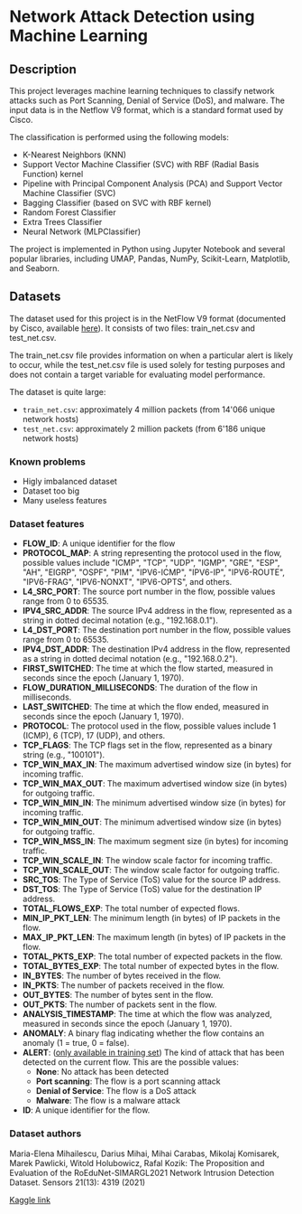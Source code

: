 # Network Attack Detection using Machine Learning

## Description

This project leverages machine learning techniques to classify network attacks such as Port Scanning, Denial of Service (DoS), and malware. The input data is in the Netflow V9 format, which is a standard format used by Cisco.

The classification is performed using the following models:

- K-Nearest Neighbors (KNN)
- Support Vector Machine Classifier (SVC) with RBF (Radial Basis Function) kernel
- Pipeline with Principal Component Analysis (PCA) and Support Vector Machine Classifier (SVC)
- Bagging Classifier (based on SVC with RBF kernel)
- Random Forest Classifier
- Extra Trees Classifier
- Neural Network (MLPClassifier)

The project is implemented in Python using Jupyter Notebook and several popular libraries, including UMAP, Pandas, NumPy, Scikit-Learn, Matplotlib, and Seaborn.

## Datasets

The dataset used for this project is in the NetFlow V9 format (documented by Cisco, available [here](https://www.cisco.com/en/US/technologies/tk648/tk362/technologies_white_paper09186a00800a3db9.html)). It consists of two files: train_net.csv and test_net.csv.

The train_net.csv file provides information on when a particular alert is likely to occur, while the test_net.csv file is used solely for testing purposes and does not contain a target variable for evaluating model performance.

The dataset is quite large:

- `train_net.csv`: approximately 4 million packets (from 14'066 unique network hosts)
- `test_net.csv`: approximately 2 million packets (from 6'186 unique network hosts)


### Known problems

- Higly imbalanced dataset
- Dataset too big
- Many useless features

### Dataset features

* **FLOW_ID**: A unique identifier for the flow
* **PROTOCOL_MAP**: A string representing the protocol used in the flow, possible values include "ICMP", "TCP", "UDP", "IGMP", "GRE", "ESP", "AH", "EIGRP", "OSPF", "PIM", "IPV6-ICMP", "IPV6-IP", "IPV6-ROUTE", "IPV6-FRAG", "IPV6-NONXT", "IPV6-OPTS", and others.
* **L4_SRC_PORT**: The source port number in the flow, possible values range from 0 to 65535.
* **IPV4_SRC_ADDR**: The source IPv4 address in the flow, represented as a string in dotted decimal notation (e.g., "192.168.0.1").
* **L4_DST_PORT**: The destination port number in the flow, possible values range from 0 to 65535.
* **IPV4_DST_ADDR**: The destination IPv4 address in the flow, represented as a string in dotted decimal notation (e.g., "192.168.0.2").
* **FIRST_SWITCHED**: The time at which the flow started, measured in seconds since the epoch (January 1, 1970).
* **FLOW_DURATION_MILLISECONDS**: The duration of the flow in milliseconds.
* **LAST_SWITCHED**: The time at which the flow ended, measured in seconds since the epoch (January 1, 1970).
* **PROTOCOL**: The protocol used in the flow, possible values include 1 (ICMP), 6 (TCP), 17 (UDP), and others.
* **TCP_FLAGS**: The TCP flags set in the flow, represented as a binary string (e.g., "100101").
* **TCP_WIN_MAX_IN**: The maximum advertised window size (in bytes) for incoming traffic.
* **TCP_WIN_MAX_OUT**: The maximum advertised window size (in bytes) for outgoing traffic.
* **TCP_WIN_MIN_IN**: The minimum advertised window size (in bytes) for incoming traffic.
* **TCP_WIN_MIN_OUT**: The minimum advertised window size (in bytes) for outgoing traffic.
* **TCP_WIN_MSS_IN**: The maximum segment size (in bytes) for incoming traffic.
* **TCP_WIN_SCALE_IN**: The window scale factor for incoming traffic.
* **TCP_WIN_SCALE_OUT**: The window scale factor for outgoing traffic.
* **SRC_TOS**: The Type of Service (ToS) value for the source IP address.
* **DST_TOS**: The Type of Service (ToS) value for the destination IP address.
* **TOTAL_FLOWS_EXP**: The total number of expected flows.
* **MIN_IP_PKT_LEN**: The minimum length (in bytes) of IP packets in the flow.
* **MAX_IP_PKT_LEN**: The maximum length (in bytes) of IP packets in the flow.
* **TOTAL_PKTS_EXP**: The total number of expected packets in the flow.
* **TOTAL_BYTES_EXP**: The total number of expected bytes in the flow.
* **IN_BYTES**: The number of bytes received in the flow.
* **IN_PKTS**: The number of packets received in the flow.
* **OUT_BYTES**: The number of bytes sent in the flow.
* **OUT_PKTS**: The number of packets sent in the flow.
* **ANALYSIS_TIMESTAMP**: The time at which the flow was analyzed, measured in seconds since the epoch (January 1, 1970).
* **ANOMALY**: A binary flag indicating whether the flow contains an anomaly (1 = true, 0 = false).
* **ALERT**: (<u>only available in training set</u>) The kind of attack that has been detected on the current flow. This are the possible values:
  - **None**: No attack has been detected
  - **Port scanning**: The flow is a port scanning attack 
  - **Denial of Service**: The flow is a DoS attack
  - **Malware**: The flow is a malware attack
* **ID**: A unique identifier for the flow.

### Dataset authors

Maria-Elena Mihailescu, Darius Mihai, Mihai Carabas, Mikolaj Komisarek, Marek Pawlicki, Witold Holubowicz, Rafal Kozik:
The Proposition and Evaluation of the RoEduNet-SIMARGL2021 Network Intrusion Detection Dataset. Sensors 21(13): 4319 (2021)

[Kaggle link](https://www.kaggle.com/datasets/ashtcoder/network-data-schema-in-the-netflow-v9-format)
